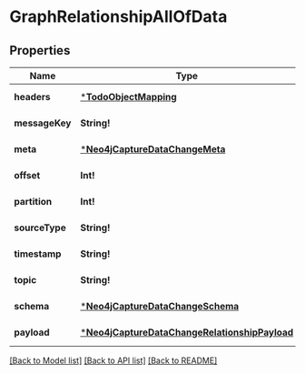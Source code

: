 # GraphRelationshipAllOfData

## Properties
Name | Type | Description | Notes
------------ | ------------- | ------------- | -------------
**headers** | [***TodoObjectMapping**](.md) |  | [default to null]
**messageKey** | **String!** |  | [default to null]
**meta** | [***Neo4jCaptureDataChangeMeta**](Neo4jCaptureDataChange_meta.md) |  | [default to null]
**offset** | **Int!** |  | [default to null]
**partition** | **Int!** |  | [default to null]
**sourceType** | **String!** |  | [default to null]
**timestamp** | **String!** |  | [default to null]
**topic** | **String!** |  | [default to null]
**schema** | [***Neo4jCaptureDataChangeSchema**](Neo4jCaptureDataChange_schema.md) |  | [default to null]
**payload** | [***Neo4jCaptureDataChangeRelationshipPayload**](Neo4jCaptureDataChangeRelationshipPayload.md) |  | [default to null]

[[Back to Model list]](../README.md#documentation-for-models) [[Back to API list]](../README.md#documentation-for-api-endpoints) [[Back to README]](../README.md)


